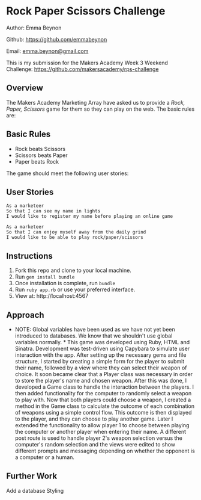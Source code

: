 Rock Paper Scissors Challenge
==================

Author: Emma Beynon

Github: https://github.com/emmabeynon

Email: emma.beynon@gmail.com


This is my submission for the Makers Academy Week 3 Weekend Challenge: https://github.com/makersacademy/rps-challenge

Overview
---------
The Makers Academy Marketing Array have asked us to provide a _Rock, Paper, Scissors_ game for them so they can play on the web.  The basic rules are:

## Basic Rules

- Rock beats Scissors
- Scissors beats Paper
- Paper beats Rock

The game should meet the following user stories:

User Stories
------------
```
As a marketeer
So that I can see my name in lights
I would like to register my name before playing an online game

As a marketeer
So that I can enjoy myself away from the daily grind
I would like to be able to play rock/paper/scissors
```

Instructions
------------
1. Fork this repo and clone to your local machine.
2. Run ```gem install bundle```
3. Once installation is complete, run ```bundle```
4. Run ```ruby app.rb``` or use your preferred interface.
5. View at: http://localhost:4567

Approach
---------
* NOTE: Global variables have been used as we have not yet been introduced to databases.  We know that we shouldn't use global variables normally. *
This game was developed using Ruby, HTML and Sinatra.  Development was test-driven using Capybara to simulate user interaction with the app.  After setting up the necessary gems and file structure, I started by creating a simple form for the player to submit their name, followed by a view where they can select their weapon of choice.  It soon became clear that a Player class was necessary in order to store the player's name and chosen weapon.  After this was done, I developed a Game class to handle the interaction between the players.  I then added functionality for the computer to randomly select a weapon to play with.  Now that both players could choose a weapon, I created a method in the Game class to calculate the outcome of each combination of weapons using a simple control flow.  This outcome is then displayed to the player, and they can choose to play another game.  Later I extended the functionality to allow player 1 to choose between playing the computer or another player when entering their name.  A different post route is used to handle player 2's weapon selection versus the computer's random selection and the views were edited to show different prompts and messaging depending on whether the opponent is a computer or a human.

Further Work
-------------
Add a database
Styling
